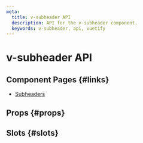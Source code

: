 ```yaml
---
meta:
  title: v-subheader API
  description: API for the v-subheader component.
  keywords: v-subheader, api, vuetify
---
```


# v-subheader API

<entry-ad />

## Component Pages {#links}

- [Subheaders](components/subheaders)

## Props {#props}

<api-section name="v-subheader" section="props" />

## Slots {#slots}

<api-section name="v-subheader" section="slots" />

<backmatter />
